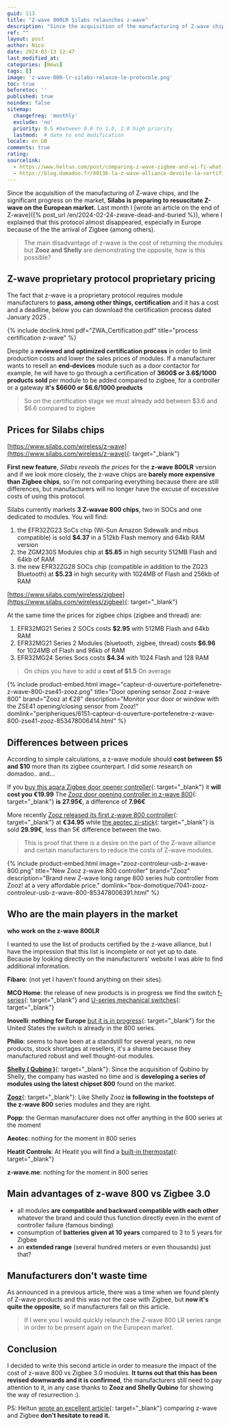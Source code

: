 ```yaml
---
guid: 113
title: "Z-wave 800LR Silabs relaunches z-wave"
description: "Since the acquisition of the manufacturing of Z-wave chips, and the significant progress on the market, Silabs is preparing to resuscitate Z-wave on the European market"
ref: ""
layout: post
author: Nico
date: 2024-03-13 12:47
last_modified_at: 
categories: [News]
tags: []
image: 'z-wave-800-lr-silabs-relance-le-protocole.png'
toc: true
beforetoc: ''
published: true
noindex: false
sitemap:
  changefreq: 'monthly'
  exclude: 'no'
  priority: 0.5 #between 0.0 to 1.0, 1.0 high priority
  lastmod:  # date to end modification
locale: en_GB
comments: true
rating:  
sourcelink:
  - https://www.heltun.com/post/comparing-z-wave-zigbee-and-wi-fi-what-should-you-choose-for-your-installation
  - https://blog.domadoo.fr/80136-la-z-wave-alliance-devoile-la-certification-z-wave-plus-v2-pour-la-serie-700/
---
```


Since the acquisition of the manufacturing of Z-wave chips, and the significant progress on the market, **Silabs is preparing to resuscitate Z-wave on the European market.** Last month I [wrote an article on the end of Z-wave]({% post_url /en/2024-02-24-zwave-dead-and-buried %}), where I explained that this protocol almost disappeared, especially in Europe because of the the arrival of Zigbee (among others).

> The main disadvantage of z-wave is the cost of returning the modules but **Zooz and Shelly** are demonstrating the opposite, how is this possible?

## Z-wave proprietary protocol proprietary pricing

The fact that z-wave is a proprietary protocol requires module manufacturers to **pass, among other things, certification** and it has a cost and a deadline, below you can download the certification process dated January 2025 .

{% include doclink.html pdf="ZWA_Certification.pdf" title="process certification z-wave" %}

Despite a **reviewed and optimized certification process** in order to limit production costs and lower the sales prices of modules.
If a manufacturer wants to resell an **end-devices** module such as a door contactor for example, he will have to go through a certification of **3600$ or 3.6$/1000 products sold** per module to be added compared to zigbee, for a controller or a gateway **it's $6600 or $6.6/1000 products**

> So on the certification stage we must already add between $3.6 and $6.6 compared to zigbee

## Prices for Silabs chips

[https://www.silabs.com/wireless/z-wave](https://www.silabs.com/wireless/z-wave){: target="_blank"}

**First new feature**, *Silabs reveals the prices* for the **z-wave 800LR** version and if we look more closely, the z-wave chips are **barely more expensive than Zigbee chips**, so I'm not comparing everything because there are still differences, but manufacturers will no longer have the excuse of excessive costs of using this protocol.

Silabs currently markets **3 Z-wavae 800 chips**, two in SOCs and one dedicated to modules.
You will find:
1. the EFR32ZG23 SoCs chip (Wi-Sun Amazon Sidewalk and mbus compatible) is sold **$4.37** in a 512kb Flash memory and 64kb RAM version
2. the ZGM230S Modules chip at **$5.85** in high security 512MB Flash and 64kb of RAM
3. the new EFR32ZG28 SOCs chip (compatible in addition to the ZG23 Bluetooth) at **$5.23** in high security with 1024MB of Flash and 256kb of RAM

[https://www.silabs.com/wireless/zigbee](https://www.silabs.com/wireless/zigbee){: target="_blank"}

At the same time the prices for zigbee chips (zigbee and thread) are:
1. EFR32MG21 Series 2 SOCs costs **$2.95** with 512MB Flash and 64kb RAM
2. EFR32MG21 Series 2 Modules (bluetooth, zigbee, thread) costs **$6.96** for 1024MB of Flash and 96kb of RAM
3. EFR32MG24 Series Socs costs **$4.34** with 1024 Flash and 128 RAM

> On chips you have to add a **cost of $1.5** On average

{% include product-embed.html image="capteur-d-ouverture-portefenetre-z-wave-800-zse41-zooz.png" title="Door opening sensor Zooz z-wave 800" brand="Zooz at €28" description="Monitor your door or window with the ZSE41 opening/closing sensor from Zooz!" domlink="peripheriques/6151-capteur-d-ouverture-portefenetre-z-wave-800-zse41-zooz-853478006414.html" %}

## Differences between prices

According to simple calculations, a z-wave module should **cost between $5 and $10** more than its zigbee counterpart. I did some research on domadoo.. and...

If you [buy this aqara Zigbee door opener controller](https://www.domadoo.fr/fr/detecteurs/6707-detecteur-d-ouverture-portefenetre-zigbee-30-door-and-window-sensor-t1-aqara.html?domid=39){: target="_blank"} it **will cost you €19.99**
The [Zooz door opening controller in z-wave 800](https://www.domadoo.fr/fr/peripheriques/6151-capteur-d-ouverture-portefenetre-z-wave-800-zse41-zooz-853478006414.html?domid=39){: target="_blank"} **is 27.95€**, a difference of **7.96€**

More recently [Zooz released its first z-wave 800 controller](https://www.domadoo.fr/fr/box-domotique/7041-zooz-controleur-usb-z-wave-800-853478006391.html?domid=39){: target="_blank"} at **€34.95** while [the aeotec zi-stick](https://www.domadoo.fr/fr/controleurs-adaptateurs/6777-controleur-usb-zigbee-zi-stick-aeotec-1220000017191.html?domid=39){: target="_blank"} is sold **29.99€**, less than 5€ difference between the two.

> This is proof that there is a desire on the part of the Z-wave alliance and certain manufacturers to reduce the costs of Z-wave modules.

{% include product-embed.html image="zooz-controleur-usb-z-wave-800.png" title="New Zooz z-wave 800 controller" brand="Zooz" description="Brand new Z-wave long range 800 series hub controller from Zooz! at a very affordable price." domlink="box-domotique/7041-zooz-controleur-usb-z-wave-800-853478006391.html" %}

## Who are the main players in the market

**who work on the z-wave 800LR**

I wanted to use the list of products certified by the z-wave alliance, but I have the impression that this list is incomplete or not yet up to date. Because by looking directly on the manufacturers' website I was able to find additional information.

**Fibaro**: (not yet I haven't found anything on their sites).

**MCO Home**: the release of new products is in progress we find the switch [f-series](https://www.mcohome.com/F-series-Switch-PG7454227){: target="_blank"} and [U-series mechanical switches](https://www.mcohome.com/U-series-smart-switch-PG7454301){: target="_blank"}

**Inovelli**: **nothing for Europe** [but it is in progress](https://community.inovelli.com/t/project-europa-240v-smart-switch-es-for-europe-eu-zigbee-thread-matter/16088){: target="_blank"} for the United States the switch is already in the 800 series.

**Philio**: seems to have been at a standstill for several years, no new products, stock shortages at resellers, it's a shame because they manufactured robust and well thought-out modules.

[**Shelly ( Qubino )**](https://www.domadoo.fr/fr/111-produits?q=Marque-Shelly+Qubino#domid=39){: target="_blank"}: Since the acquisition of Qubino by Shelly, the company has wasted no time and is **developing a series of modules using the latest chipset 800** found on the market.

[**Zooz**](https://www.domadoo.fr/fr/111-produits?q=Marque-Zooz#domid=39){: target="_blank"}: Like Shelly Zooz **is following in the footsteps of the z-wave 800** series modules and they are right.

**Popp**: the German manufacturer does not offer anything in the 800 series at the moment

**Aeotec**: nothing for the moment in 800 series

**Heatit Controls**: At Heatit you will find a [built-in thermostat](https://heatit.com/product/10294/smart-products/thermostats/heatit-z-trm6-white-ral-9003/1109){: target="_blank"}

**z-wave.me**: nothing for the moment in 800 series

## Main advantages of z-wave 800 vs Zigbee 3.0

- all modules **are compatible and backward compatible with each other** whatever the brand and could thus function directly even in the event of controller failure (famous binding)
- consumption of **batteries given at 10 years** compared to 3 to 5 years for Zigbee
- an **extended range** (several hundred meters or even thousands) just that?

## Manufacturers don't waste time

As announced in a previous article, there was a time when we found plenty of Z-wave products and this was not the case with Zigbee, but **now it's quite the opposite**, so if manufacturers fall on this article.

> If I were you I would quickly relaunch the Z-wave 800 LR series range in order to be present again on the European market.

## Conclusion

I decided to write this second article in order to measure the impact of the cost of z-wave 800 vs Zigbee 3.0 modules. **It turns out that this has been revised downwards and it is confirmed**, the manufacturers still need to pay attention to it, in any case thanks to **Zooz and Shelly Qubino** for showing the way of resurrection :).

PS: Heltun [wrote an excellent article](https://www.heltun.com/post/comparing-z-wave-zigbee-and-wi-fi-what-should-you-choose-for-your-installation){: target="_blank"} comparing z-wave and Zigbee **don't hesitate to read it.**